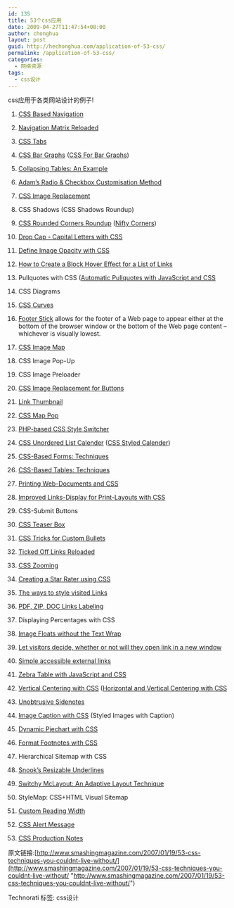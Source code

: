 ```yaml
---
id: 135
title: 53个css应用
date: 2009-04-27T11:47:54+08:00
author: chonghua
layout: post
guid: http://hechonghua.com/application-of-53-css/
permalink: /application-of-53-css/
categories:
  - 网络资源
tags:
  - css设计
---
```

css应用于各类网站设计的例子!

<!--more-->

1. [CSS Based Navigation](http://www.nundroo.com/navigation/)

[](http://www.nundroo.com/navigation/)

2. [Navigation Matrix Reloaded](http://superfluousbanter.org/archives/2004/05/navigation-matrix-reloaded/)

[](http://superfluousbanter.org/archives/2004/05/navigation-matrix-reloaded/)

3. [CSS Tabs](http://exploding-boy.com/images/cssmenus/menus.html)

[](http://exploding-boy.com/images/cssmenus/menus.html)

4. [CSS Bar Graphs](http://www.khmerang.com/index.php?p=118) ([CSS For Bar Graphs](http://applestooranges.com/blog/post/css-for-bar-graphs/?id=55))

[](http://www.khmerang.com/index.php?p=118)

5. [Collapsing Tables: An Example](http://icant.co.uk/sandbox/footercollapsetables/)

[](http://icant.co.uk/sandbox/footercollapsetables/)

6. [Adam’s Radio & Checkbox Customisation Method](http://www.flog.co.nz/lab/ARC/ARC.htm)

[](http://www.flog.co.nz/lab/ARC/ARC.htm)

7. [CSS Image Replacement](http://www.mezzoblue.com/tests/revised-image-replacement/)

[](http://www.mezzoblue.com/tests/revised-image-replacement/)

8. CSS Shadows (CSS Shadows Roundup)</p> 

9. [CSS Rounded Corners Roundup](http://www.smileycat.com/miaow/archives/000044.html) ([Nifty Corners](http://www.html.it/articoli/nifty/index.html))

[](http://www.smileycat.com/miaow/archives/000044.html)

10. [Drop Cap - Capital Letters with CSS](http://www.mandarindesign.com/troops.html)

[](http://www.mandarindesign.com/troops.html)

11. [Define Image Opacity with CSS](http://www.mandarindesign.com/troops.html#opacitybackgroundhard)

[](http://www.mandarindesign.com/troops.html#opacitybackgroundhard)

12. [How to Create a Block Hover Effect for a List of Links](http://www.smileycat.com/miaow/archives/000230.html)

[](http://www.smileycat.com/miaow/archives/000230.html)

13. Pullquotes with CSS ([Automatic Pullquotes with JavaScript and CSS](http://www.456bereastreet.com/archive/200609/automatic_pullquotes_with_javascript_and_css/)</p> 

14. CSS Diagrams</p> 

15. [CSS Curves](http://couchfort.net/article/59/css-curves)

[](http://couchfort.net/article/59/css-curves)

16. [Footer Stick](http://www.themaninblue.com/experiment/footerStickAlt/) allows for the footer of a Web page to appear either at the bottom of the browser window or the bottom of the Web page content – whichever is visually lowest.

[](http://www.themaninblue.com/experiment/footerStickAlt/)

17. [CSS Image Map](http://www.frankmanno.com/ideas/css-imagemap/)

[](http://www.frankmanno.com/ideas/css-imagemap/)

18. CSS Image Pop-Up</p> 

19. CSS Image Preloader</p> 

20. [CSS Image Replacement for Buttons](http://www.ampsoft.net/webdesign-l/image-button.html)

[](http://www.ampsoft.net/webdesign-l/image-button.html)

21. [Link Thumbnail](http://lab.arc90.com/2006/07/link_thumbnail.php)

[](http://lab.arc90.com/2006/07/link_thumbnail.php)

22. [CSS Map Pop](http://mikecherim.com/experiments/css_map_pop.php)

[](http://mikecherim.com/experiments/css_map_pop.php)

23. [PHP-based CSS Style Switcher](http://mikecherim.com/gbcms_xml/news_page.php?id=12)

[](http://mikecherim.com/gbcms_xml/news_page.php?id=12)

24. [CSS Unordered List Calender](http://mikecherim.com/gbcms_xml/news_page.php?id=0) ([CSS Styled Calender](http://veerle.duoh.com/blog/comments/a_css_styled_calendar/))

[](http://mikecherim.com/gbcms_xml/news_page.php?id=0)

25. [CSS-Based Forms: Techniques](http://www.smashingmagazine.com/2006/11/11/css-based-forms-modern-solutions/)

[](http://www.smashingmagazine.com/2006/11/11/css-based-forms-modern-solutions/)

26. [CSS-Based Tables: Techniques](http://www.smashingmagazine.com/2006/12/29/css-based-tables-modern-solutions/)

[](http://www.smashingmagazine.com/2006/12/29/css-based-tables-modern-solutions/)

27. [Printing Web-Documents and CSS](http://css-discuss.incutio.com/?page=PrintStylesheets)

[](http://css-discuss.incutio.com/?page=PrintStylesheets)

28. [Improved Links-Display for Print-Layouts with CSS](http://www.alistapart.com/articles/improvingprint/)

[](http://www.alistapart.com/articles/improvingprint/)

29. CSS-Submit Buttons</p> 

30. [CSS Teaser Box](http://www.456bereastreet.com/lab/teaser/)

[](http://www.456bereastreet.com/lab/teaser/)

31. [CSS Tricks for Custom Bullets](http://www.macworld.com/2005/12/secrets/januarycreate/index.php)

[](http://www.macworld.com/2005/12/secrets/januarycreate/index.php)

32. [Ticked Off Links Reloaded](http://www.colly.com/index.php?/weblog/comments/ticked_off_links_reloaded)

[](http://www.colly.com/index.php?/weblog/comments/ticked_off_links_reloaded)

33. [CSS Zooming](http://www.deltatangobravo.com/images/zoom/)

[](http://www.deltatangobravo.com/images/zoom/)

34. [Creating a Star Rater using CSS](http://komodomedia.com/blog/index.php/2005/08/24/creating-a-star-rater-using-css/)

[](http://komodomedia.com/blog/index.php/2005/08/24/creating-a-star-rater-using-css/)

35. [The ways to style visited Links](http://webdesign.maratz.com/lab/visited_links_styling/)

[](http://webdesign.maratz.com/lab/visited_links_styling/)

36. [PDF, ZIP, DOC Links Labeling](http://webdesign.maratz.com/lab/pdf_links_labeling/)

[](http://webdesign.maratz.com/lab/pdf_links_labeling/)

37. Displaying Percentages with CSS</p> 

38. [Image Floats without the Text Wrap](http://ghettocooler.net/2005/11/13/image-floats-without-the-text-wrap/)

[](http://ghettocooler.net/2005/11/13/image-floats-without-the-text-wrap/)

39. [Let visitors decide, whether or not will they open link in a new window](http://webdesign.maratz.com/lab/new_window_link/)

[](http://webdesign.maratz.com/lab/new_window_link/)

40. [Simple accessible external links](http://www.maxdesign.com.au/presentation/external/)

[](http://www.maxdesign.com.au/presentation/external/)

41. [Zebra Table with JavaScript and CSS](http://24ways.org/2005/splintered-striper)

[](http://24ways.org/2005/splintered-striper)

42. [Vertical Centering with CSS](http://www.jakpsatweb.cz/css/css-vertical-center-solution.html) ([Horizontal and Vertical Centering with CSS](http://www.456bereastreet.com/lab/centered/both/)

[](http://www.jakpsatweb.cz/css/css-vertical-center-solution.html)

43. [Unobtrusive Sidenotes](http://lab.arc90.com/2006/05/unobtrusive_sidenotes.php)

[](http://lab.arc90.com/2006/05/unobtrusive_sidenotes.php)

44. [Image Caption with CSS](http://lab.arc90.com/2006/07/image_caption_1.php) (Styled Images with Caption)

[](http://lab.arc90.com/2006/07/image_caption_1.php)

45. [Dynamic Piechart with CSS](http://petewilliamsagency.com/css/examples/pie/)

[](http://petewilliamsagency.com/css/examples/pie/)

46. [Format Footnotes with CSS](http://www.brandspankingnew.net/archive/2005/07/format_footnote.html)

[](http://www.brandspankingnew.net/archive/2005/07/format_footnote.html)

47. Hierarchical Sitemap with CSS</p> 

48. [Snook’s Resizable Underlines](http://www.colly.com/index.php?/weblog/comments/snooks_resizable_underlines/)

[](http://www.colly.com/index.php?/weblog/comments/snooks_resizable_underlines/)

49. [Switchy McLayout: An Adaptive Layout Technique](http://www.alistapart.com/articles/switchymclayout)

[](http://www.alistapart.com/articles/switchymclayout)

50. StyleMap: CSS+HTML Visual Sitemap</p> 

51. [Custom Reading Width](http://www.devlounge.net/articles/custom-reading-width-beta)

[](http://www.devlounge.net/articles/custom-reading-width-beta)

52. [CSS Alert Message](http://www.bioneural.net/2006/04/01/create-a-valid-css-alert-message/)

[](http://www.bioneural.net/2006/04/01/create-a-valid-css-alert-message/)

53. [CSS Production Notes](http://24ways.org/2006/css-production-notes)

[](http://24ways.org/2006/css-production-notes)

原文链接:[http://www.smashingmagazine.com/2007/01/19/53-css-techniques-you-couldnt-live-without/](http://www.smashingmagazine.com/2007/01/19/53-css-techniques-you-couldnt-live-without/ "http://www.smashingmagazine.com/2007/01/19/53-css-techniques-you-couldnt-live-without/")

<div style="padding-bottom: 0px; margin: 0px; padding-left: 0px; padding-right: 0px; display: inline; float: none; padding-top: 0px" id="scid:0767317B-992E-4b12-91E0-4F059A8CECA8:8ad52a05-58a8-4c9c-9800-81a0d174bd26" class="wlWriterEditableSmartContent">
  Technorati 标签: css设计
</div>